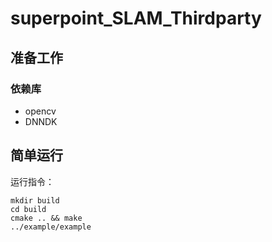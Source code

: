 # superpoint_SLAM_Thirdparty

## 准备工作

### 依赖库

* opencv
* DNNDK

## 简单运行

运行指令：

```
mkdir build
cd build
cmake .. && make
../example/example
```